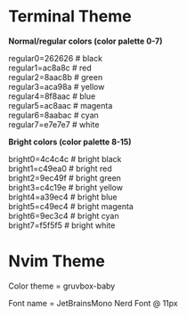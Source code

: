 # Terminal Theme
__Normal/regular colors (color palette 0-7)__

regular0=262626  # black  
regular1=ac8a8c  # red  
regular2=8aac8b  # green  
regular3=aca98a  # yellow  
regular4=8f8aac  # blue  
regular5=ac8aac  # magenta  
regular6=8aabac  # cyan  
regular7=e7e7e7  # white

__Bright colors (color palette 8-15)__

bright0=4c4c4c  # bright black  
bright1=c49ea0  # bright red  
bright2=9ec49f  # bright green  
bright3=c4c19e  # bright yellow  
bright4=a39ec4  # bright blue  
bright5=c49ec4  # bright magenta  
bright6=9ec3c4  # bright cyan  
bright7=f5f5f5  # bright white

# Nvim Theme
Color theme = gruvbox-baby

Font name = JetBrainsMono Nerd Font @ 11px
